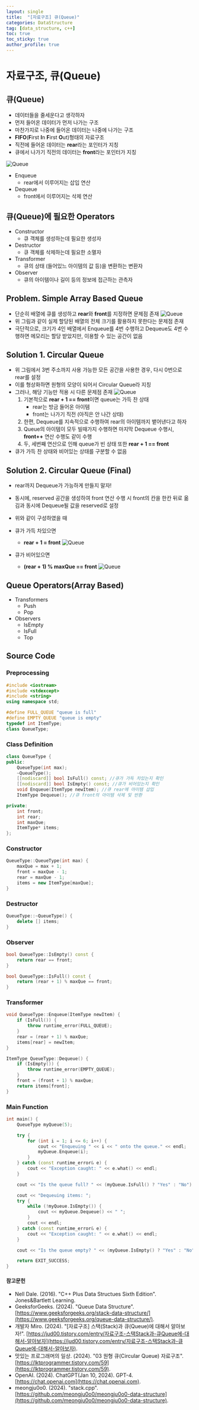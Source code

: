 ```yaml
---
layout: single
title:  "[자료구조] 큐(Queue)"
categories: DataStructure
tag: [data_structure, c++]
toc: true
toc_sticky: true
author_profile: true
---
```


# 자료구조, 큐(Queue)

## 큐(Queue)
- 데이터들을 줄세운다고 생각하자
- 먼저 들어온 데이터가 먼저 나가는 구조
- 마찬가지로 나중에 들어온 데이터는 나중에 나가는 구조
- **FIFO**(**F**irst **I**n **F**irst **O**ut)형태의 자료구조
- 직전에 들어온 데이터는 **rear**라는 포인터가 지칭
- 큐에서 나가기 직전의 데이터는 **front**라는 포인터가 지칭

![Queue](/images/2024-01-18-Queue/Queue.png)

- Enqueue
    - rear에서 이루어지는 삽입 연산
- Dequeue
    - front에서 이루어지는 삭제 연산

## 큐(Queue)에 필요한 Operators
- Constructor
    - 큐 객체를 생성하는데 필요한 생성자
- Destructor
    - 큐 객체를 삭제하는데 필요한 소멸자
- Transformer
    - 큐의 상태 (들어있느 아이템의 값 등)을 변환하는 변환자
- Observer
    - 큐의 아이템이나 길이 등의 정보에 접근하는 관측자

## Problem. Simple Array Based Queue
- 단순히 배열에 큐를 생성하고 **rear**와 **front**를 지정하면 문제점 존재
![Queue](/images/2024-01-18-Queue/simple-queue-problem.png)
- 위 그림과 같이 실제 할당된 배열의 전체 크기를 활용하지 못한다는 문제점 존재
- 극단적으로, 크기가 4인 배열에서 Enqueue를 4번 수행하고 Dequeue도 4번 수행하면 메모리는 할당 받았지만, 이용할 수 있는 공간이 없음

## Solution 1. Circular Queue
- 위 그림에서 3번 주소까지 사용 가능한 모든 공간을 사용한 경우, 다시 0번으로 rear를 설정
- 이를 형상화하면 원형의 모양이 되어서 Circular Queue라 지칭
- 그러나, 해당 기능만 적용 시 다른 문제점 존재
![Queue](/images/2024-01-18-Queue/circular-queue-problem.png)
    1. 기본적으로 **rear + 1 == front**이면 queue는 가득 찬 상태
        - rear는 방금 들어온 아이템
        - front는 나가기 직전 (아직은 안 나간 상태)
    2. 한편, Dequeue를 지속적으로 수행하여 rear의 아이템까지 뱉어낸다고 하자
    3. Queue의 아이템이 모두 빌때가지 수행하면 마지막 Dequeue 수행시, **front++** 연산 수행도 같이 수행
    4. 두, 세번째 연산으로 인해 queue가 빈 상태 또한 **rear + 1 == front**
- 큐가 가득 찬 상태와 비어있는 상태를 구분할 수 없음

## Solution 2. Circular Queue (Final)
- rear까지 Dequeue가 가능하게 만들지 말자!
- 동시에, reserved 공간을 생성하여 front 연산 수행 시 front의 칸을 한칸 뒤로 옮김과 동시에 Dequeue될 값을 reserved로 설정

- 위와 같이 구성하였을 때
- 큐가 가득 차있으면
    - **rear + 1 = front**
![Queue](/images/2024-01-18-Queue/circular-queue-1.png)
- 큐가 비어있으면
    - **(rear + 1) % maxQue == front**
![Queue](/images/2024-01-18-Queue/circular-queue-2.png)

## Queue Operators(Array Based)
- Transformers
    - Push
    - Pop
- Observers
    - IsEmpty
    - IsFull
    - Top

## Source Code
### Preprocessing
```cpp
#include <iostream>
#include <stdexcept>
#include <string>
using namespace std;

#define FULL_QUEUE "queue is full"
#define EMPTY_QUEUE "queue is empty"
typedef int ItemType;
class QueueType;
```

### Class Definition
```cpp
class QueueType {
public:
    QueueType(int max);
    ~QueueType();
    [[nodiscard]] bool IsFull() const; //큐가 가득 차있는지 확인
    [[nodiscard]] bool IsEmpty() const; //큐가 비어있는지 확인
    void Enqueue(ItemType newItem); //큐 rear에 아이템 삽입
    ItemType Dequeue(); //큐 front의 아이템 삭제 및 반환

private:
    int front;
    int rear;
    int maxQue;
    ItemType* items;
};
```

### Constructor
```cpp
QueueType::QueueType(int max) {
    maxQue = max + 1;
    front = maxQue - 1;
    rear = maxQue - 1;
    items = new ItemType[maxQue];
}
```

### Destructor
```cpp
QueueType::~QueueType() {
    delete [] items;
}
```

### Observer
```cpp
bool QueueType::IsEmpty() const {
    return rear == front;
}
```

```cpp
bool QueueType::IsFull() const {
    return (rear + 1) % maxQue == front;
}
```

### Transformer
```cpp
void QueueType::Enqueue(ItemType newItem) {
    if (IsFull()) {
        throw runtime_error(FULL_QUEUE);
    }
    rear = (rear + 1) % maxQue;
    items[rear] = newItem;
}
```

```cpp
ItemType QueueType::Dequeue() {
    if (IsEmpty()) {
        throw runtime_error(EMPTY_QUEUE);
    }
    front = (front + 1) % maxQue;
    return items[front];
}
```

### Main Function
```cpp
int main() {
    QueueType myQueue(5);

    try {
        for (int i = 1; i <= 6; i++) {
            cout << "Enqueuing " << i << " onto the queue." << endl;
            myQueue.Enqueue(i);
        }
    } catch (const runtime_error& e) {
        cout << "Exception caught: " << e.what() << endl;
    }

    cout << "Is the queue full? " << (myQueue.IsFull() ? "Yes" : "No") << endl;

    cout << "Dequeuing items: ";
    try {
        while (!myQueue.IsEmpty()) {
            cout << myQueue.Dequeue() << " ";
        }
        cout << endl;
    } catch (const runtime_error& e) {
        cout << "Exception caught: " << e.what() << endl;
    }

    cout << "Is the queue empty? " << (myQueue.IsEmpty() ? "Yes" : "No") << endl;

    return EXIT_SUCCESS;
}
```

#### 참고문헌
- Nell Dale. (2016). "C++ Plus Data Structues Sixth Edition". Jones&Bartlett Learning.
- GeeksforGeeks. (2024). "Queue Data Structure". [https://www.geeksforgeeks.org/stack-data-structure/](https://www.geeksforgeeks.org/queue-data-structure/).
- 개발자 Miro. (2024). "[자료구조] 스택(Stack)과 큐(Queue)에 대해서 알아보자!". [https://jud00.tistory.com/entry/자료구조-스택Stack과-큐Queue에-대해서-알아보자](https://jud00.tistory.com/entry/자료구조-스택Stack과-큐Queue에-대해서-알아보자).
- 맛있는 프로그래머의 일상. (2024). "03 원형 큐(Circular Queue) 자료구조". [https://lktprogrammer.tistory.com/59](https://lktprogrammer.tistory.com/59).
- OpenAI. (2024). ChatGPT(Jan 10, 2024). GPT-4. [https://chat.openai.com](https://chat.openai.com).
- meongju0o0. (2024). "stack.cpp". [https://github.com/meongju0o0/meongju0o0-data-structure](https://github.com/meongju0o0/meongju0o0-data-structure).